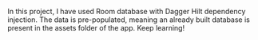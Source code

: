 In this project, I have used Room database with Dagger Hilt dependency injection. The data is pre-populated, meaning an already built database is present in the assets folder of the app. Keep learning!
